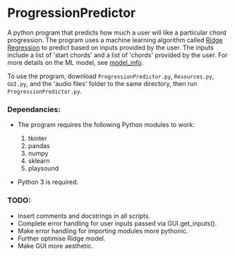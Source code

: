 # ProgressionPredictor
A python program that predicts how much a user will like a particular chord progression.
The program uses a machine learning algorithm called [Ridge Regression](https://scikit-learn.org/stable/modules/generated/sklearn.linear_model.Ridge.html) to predict based on inputs provided by the user. The inputs include a list of 'start chords' and a list of 'chords' provided by the user. For more details on the ML model, see [model_info](model_info.md).

To use the program, download `ProgressionPredictor.py`, `Resources.py`, `GUI.py`, and the 'audio files' folder to the same directory, then run `ProgressionPredictor.py`.


### Dependancies:
- The program requires the following Python modules to work:
  1. tkinter
  2. pandas
  3. numpy
  4. sklearn
  5. playsound

- Python 3 is required.


### TODO:
- Insert comments and docstrings in all scripts.
- Complete error handling for user inputs passed via GUI.get_inputs().
- Make error handling for importing modules more pythonic.
- Further optimise Ridge model.
- Make GUI more aesthetic.
